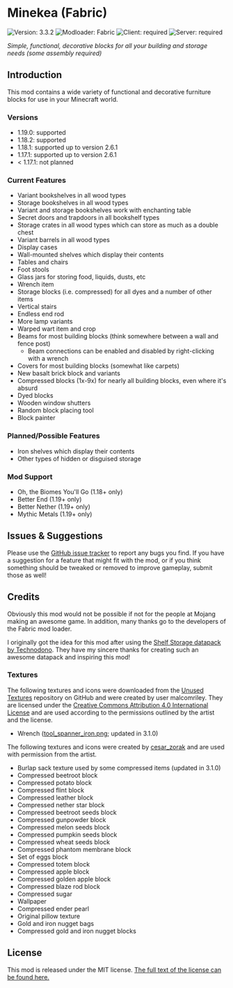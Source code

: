 # Minekea (Fabric)

![Version: 3.3.2](https://img.shields.io/badge/version-3.3.2-blueviolet?style=flat-square) ![Modloader: Fabric](https://img.shields.io/badge/modloader-Fabric-1976d2?style=flat-square) ![Client: required](https://img.shields.io/badge/client-required-4caf50?style=flat-square) ![Server: required](https://img.shields.io/badge/server-required-4caf50?style=flat-square)

_Simple, functional, decorative blocks for all your building and storage needs (some assembly required)_

## Introduction

This mod contains a wide variety of functional and decorative furniture blocks for use in your Minecraft world.

### Versions

* 1.19.0: supported
* 1.18.2: supported
* 1.18.1: supported up to version 2.6.1
* 1.17.1: supported up to version 2.6.1
* < 1.17.1: not planned

### Current Features

* Variant bookshelves in all wood types
* Storage bookshelves in all wood types
* Variant and storage bookshelves work with enchanting table
* Secret doors and trapdoors in all bookshelf types
* Storage crates in all wood types which can store as much as a double chest
* Variant barrels in all wood types
* Display cases
* Wall-mounted shelves which display their contents
* Tables and chairs
* Foot stools
* Glass jars for storing food, liquids, dusts, etc
* Wrench item
* Storage blocks (i.e. compressed) for all dyes and a number of other items
* Vertical stairs
* Endless end rod
* More lamp variants
* Warped wart item and crop
* Beams for most building blocks (think somewhere between a wall and fence post)
    * Beam connections can be enabled and disabled by right-clicking with a wrench
* Covers for most building blocks (somewhat like carpets)
* New basalt brick block and variants
* Compressed blocks (1x-9x) for nearly all building blocks, even where it's absurd
* Dyed blocks
* Wooden window shutters
* Random block placing tool
* Block painter

### Planned/Possible Features

* Iron shelves which display their contents
* Other types of hidden or disguised storage

### Mod Support

* Oh, the Biomes You'll Go (1.18+ only)
* Better End (1.19+ only)
* Better Nether (1.19+ only)
* Mythic Metals (1.19+ only)

## Issues & Suggestions

Please use the [GitHub issue tracker](https://github.com/chimericdream/minekea-fabric/issues) to report any bugs
you find. If you have a suggestion for a feature that might fit with the mod, or if you think something should be
tweaked or removed to improve gameplay, submit those as well!

## Credits

Obviously this mod would not be possible if not for the people at Mojang making an awesome game. In addition, many
thanks go to the developers of the Fabric mod loader.

I originally got the idea for this mod after using the
[Shelf Storage datapack by Technodono](https://www.planetminecraft.com/data-pack/shelf-storage/). They have my sincere
thanks for creating such an awesome datapack and inspiring this mod!

### Textures

The following textures and icons were downloaded from
the [Unused Textures](https://github.com/malcolmriley/unused-textures)
repository on GitHub and were created by user malcomriley. They are licensed under the
[Creative Commons Attribution 4.0 International License](https://creativecommons.org/licenses/by/4.0/) and are used
according to the permissions outlined by the artist and the license.

* Wrench ([tool_spanner_iron.png](https://github.com/malcolmriley/unused-textures/blob/master/items/tool_spanner_iron.png); updated in 3.1.0)

The following textures and icons were created by [cesar_zorak](https://www.curseforge.com/members/cesar_zorak/projects) and are used with permission from the artist.

* Burlap sack texture used by some compressed items (updated in 3.1.0)
* Compressed beetroot block
* Compressed potato block
* Compressed flint block
* Compressed leather block
* Compressed nether star block
* Compressed beetroot seeds block
* Compressed gunpowder block
* Compressed melon seeds block
* Compressed pumpkin seeds block
* Compressed wheat seeds block
* Compressed phantom membrane block
* Set of eggs block
* Compressed totem block
* Compressed apple block
* Compressed golden apple block
* Compressed blaze rod block
* Compressed sugar
* Wallpaper
* Compressed ender pearl
* Original pillow texture
* Gold and iron nugget bags
* Compressed gold and iron nugget blocks

## License

This mod is released under the MIT license. [The full text of the license can be found here.](./LICENSE)
